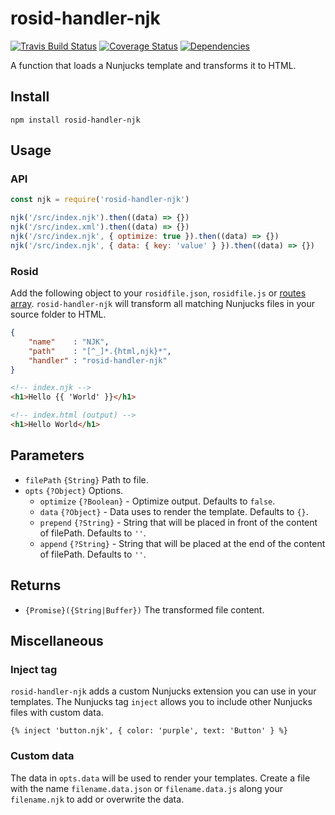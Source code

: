# rosid-handler-njk

[![Travis Build Status](https://travis-ci.org/electerious/rosid-handler-njk.svg?branch=master)](https://travis-ci.org/electerious/rosid-handler-njk) [![Coverage Status](https://coveralls.io/repos/github/electerious/rosid-handler-njk/badge.svg?branch=master)](https://coveralls.io/github/electerious/rosid-handler-njk?branch=master) [![Dependencies](https://david-dm.org/electerious/rosid-handler-njk.svg)](https://david-dm.org/electerious/rosid-handler-njk#info=dependencies)

A function that loads a Nunjucks template and transforms it to HTML.

## Install

```
npm install rosid-handler-njk
```

## Usage

### API

```js
const njk = require('rosid-handler-njk')

njk('/src/index.njk').then((data) => {})
njk('/src/index.xml').then((data) => {})
njk('/src/index.njk', { optimize: true }).then((data) => {})
njk('/src/index.njk', { data: { key: 'value' } }).then((data) => {})
```

### Rosid

Add the following object to your `rosidfile.json`, `rosidfile.js` or [routes array](https://github.com/electerious/Rosid#routes). `rosid-handler-njk` will transform all matching Nunjucks files in your source folder to HTML.

```json
{
	"name"    : "NJK",
	"path"    : "[^_]*.{html,njk}*",
	"handler" : "rosid-handler-njk"
}
```

```html
<!-- index.njk -->
<h1>Hello {{ 'World' }}</h1>
```

```html
<!-- index.html (output) -->
<h1>Hello World</h1>
```

## Parameters

- `filePath` `{String}` Path to file.
- `opts` `{?Object}` Options.
	- `optimize` `{?Boolean}` - Optimize output. Defaults to `false`.
	- `data` `{?Object}` - Data uses to render the template. Defaults to `{}`.
	- `prepend` `{?String}` - String that will be placed in front of the content of filePath. Defaults to `''`.
	- `append` `{?String}` - String that will be placed at the end of the content of filePath. Defaults to `''`.

## Returns

- `{Promise}({String|Buffer})` The transformed file content.

## Miscellaneous

### Inject tag

`rosid-handler-njk` adds a custom Nunjucks extension you can use in your templates. The Nunjucks tag `inject` allows you to include other Nunjucks files with custom data.

```
{% inject 'button.njk', { color: 'purple', text: 'Button' } %}
```

### Custom data

The data in `opts.data` will be used to render your templates. Create a file with the name `filename.data.json` or `filename.data.js` along your `filename.njk` to add or overwrite the data.